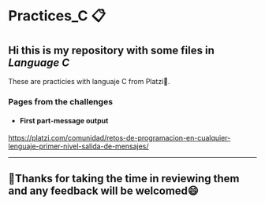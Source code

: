 # Practices_C 📋
##  Hi this is my repository with some files in *Language C*
These are practicies with languaje C from Platzi💚.

### Pages from the challenges
- ####  First part-message output
https://platzi.com/comunidad/retos-de-programacion-en-cualquier-lenguaje-primer-nivel-salida-de-mensajes/



------------

## 💜Thanks for taking the time in reviewing them and any feedback will be welcomed😄
